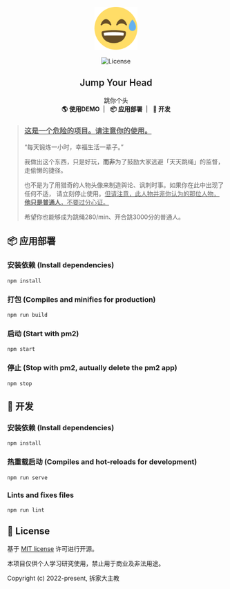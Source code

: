 <p align="center"><img width="100" src="images/favicon.png" alt="Logo 😅"></p>

<p align="center"><img src="https://img.shields.io/github/license/homearchbishop/jump-your-head" alt="License"></p>

<h2 align="center" style="font-weight: 600">Jump Your Head</h2>

<p align="center">
  跳你个头<br>
  <a href="60.205.178.3:7777" style="text-decoration:none;"><strong>🌎 使用DEMO</strong></a>&nbsp;&nbsp;|&nbsp;&nbsp;
  <a href="#应用部署" style="text-decoration:none;"><strong>📦️ 应用部署</strong></a>&nbsp;&nbsp;|&nbsp;&nbsp;
  <a href="#开发" style="text-decoration:none;"><strong>🔨 开发</strong></a>
</p>

> ### <u>这是一个危险的项目。请注意你的使用。</u>
>
> “每天锻炼一小时，幸福生活一辈子。”
>
> 我做出这个东西，只是好玩，**而非**为了鼓励大家逃避「天天跳绳」的监督，走偷懒的捷径。
>
> 也不是为了用猎奇的人物头像来制造舆论、讽刺时事。如果你在此中出现了任何不适， 请立刻停止使用。<u>但请注意，此人物并非你认为的那位人物，**他只是普通人**，不要过分心证。</u>
>
> 希望你也能够成为跳绳280/min、开合跳3000分的普通人。



## 📦️ 应用部署

### 安装依赖 (Install dependencies)

```
npm install
```

### 打包 (Compiles and minifies for production)
```
npm run build
```

### 启动 (Start with pm2)

```
npm start
```

### 停止 (Stop with pm2, autually delete the pm2 app)

```
npm stop
```



## 🔨 开发

### 安装依赖 (Install dependencies)

```
npm install
```

### 热重载启动 (Compiles and hot-reloads for development)

```
npm run serve
```

### Lints and fixes files

```
npm run lint
```



## 📜 License

基于 [MIT license](https://opensource.org/licenses/MIT) 许可进行开源。

本项目仅供个人学习研究使用，禁止用于商业及非法用途。

Copyright (c) 2022-present, 拆家大主教
